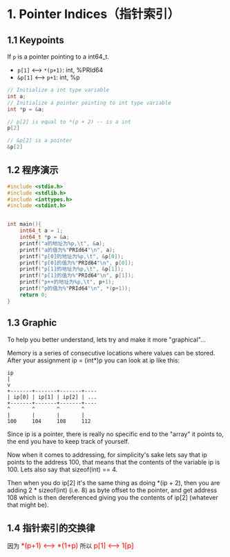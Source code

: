 <!--
 * @Descripttion: 
 * @version: 
 * @Author: sch
 * @Date: 2021-07-25 10:35:55
 * @LastEditors: sch
 * @LastEditTime: 2021-07-25 11:03:33
-->
# 1. Pointer Indices（指针索引）
## 1.1 Keypoints
If `p` is a pointer pointing to a int64_t.
- `p[1]` <--> `*(p+1)`: int, %PRId64
- `&p[1]` <--> `p+1`: int, %p
```c++
// Initialize a int type variable
int a;
// Initialize a pointer pointing to int type variable
int *p = &a;

// p[2] is equal to *(p + 2) -- is a int 
p[2]

// &p[2] is a pointer
&p[2]
```
## 1.2 程序演示
```c++
#include <stdio.h>
#include <stdlib.h>
#include <inttypes.h>
#include <stdint.h>


int main(){
    int64_t a = 1;
    int64_t *p = &a;
    printf("a的地址为%p,\t", &a);
    printf("a的值为%"PRId64"\n", a);
    printf("p[0]的地址为%p,\t", &p[0]);
    printf("p[0]的值为%"PRId64"\n", p[0]);
    printf("p[1]的地址为%p,\t", &p[1]);
    printf("p[1]的值为%"PRId64"\n", p[1]);
    printf("p++的地址为%p,\t", p+1);
    printf("p的值为%"PRId64"\n", *(p+1));
    return 0;
}
```


## 1.3 Graphic
To help you better understand, lets try and make it more "graphical"...

Memory is a series of consecutive locations where values can be stored. After your assignment ip = (int*)p you can look at ip like this:
```shell
ip
|
v
+-------+-------+-------+----
| ip[0] | ip[1] | ip[2] | ...
+-------+-------+-------+----
^       ^       ^       ^
|       |       |       |
100     104     108     112
```
Since ip is a pointer, there is really no specific end to the "array" it points to, the end you have to keep track of yourself.

Now when it comes to addressing, for simplicity's sake lets say that ip points to the address 100, that means that the contents of the variable ip is 100. Lets also say that sizeof(int) == 4.

Then when you do ip[2] it's the same thing as doing *(ip + 2), then you are adding 2 * sizeof(int) (i.e. 8) as byte offset to the pointer, and get address 108 which is then dereferenced giving you the contents of ip[2] (whatever that might be).


## 1.4 指针索引的交换律
因为 <font color="red" size="3">*(p+1) <--> *(1+p)</font>
所以 <font color="red" size="3">p[1] <--> 1[p]</font>